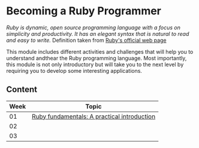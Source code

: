 # Becoming a Ruby Programmer

*Ruby is dynamic, open source programming language with a focus on simplicity and productivity. It has an elegant syntax that is natural to read and easy to write.* Definition taken from [Ruby's official web page](https://www.ruby-lang.org/en/)

This module includes different activities and challenges that will help you to understand andthear the Ruby programming language. Most importantly, this module is not only introductory but will take you to the next level by requiring you to develop some interesting applications.

## Content

Week | Topic
----- | ----
01 | [Ruby fundamentals: A practical introduction]()
02 | []()
03 | []()
